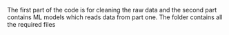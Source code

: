 The first part of the code is for cleaning the raw data and the second part contains ML models which reads data from part one.
The folder contains all the required files
